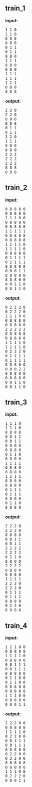
## train_1

**input:**
```
1 1 0
1 1 0
8 8 8
8 8 8
0 1 1
0 1 1
8 8 0
1 1 1
8 8 0
8 8 0
1 1 1
1 1 1
1 1 1
8 8 8
8 8 8
```


**output:**
```
2 2 0
2 2 0
8 8 8
8 8 8
0 1 1
0 1 1
2 2 0
1 1 1
8 8 0
8 8 0
2 2 2
2 2 2
2 2 2
8 8 8
8 8 8
```


## train_2

**input:**
```
0 8 8 8 0
0 8 8 8 0
1 1 1 0 0
0 8 8 8 0
0 8 8 8 0
1 1 1 1 1
0 8 8 8 8
0 8 8 8 8
1 1 1 1 0
1 1 1 1 0
0 8 8 8 0
0 1 1 1 1
0 1 1 1 1
8 8 8 0 0
0 0 0 1 1
8 8 8 0 0
8 8 8 0 0
0 0 1 1 0
0 0 1 1 0
```


**output:**
```
0 2 2 2 0
0 2 2 2 0
1 1 1 0 0
0 8 8 8 0
0 8 8 8 0
2 2 2 2 2
0 8 8 8 8
0 8 8 8 8
1 1 1 1 0
1 1 1 1 0
0 2 2 2 0
0 1 1 1 1
0 1 1 1 1
8 8 8 0 0
0 0 0 2 2
8 8 8 0 0
8 8 8 0 0
0 0 1 1 0
0 0 1 1 0
```


## train_3

**input:**
```
1 1 1 0
1 1 1 0
8 8 8 8
0 0 1 1
0 0 1 1
8 8 8 8
8 8 8 8
0 1 1 0
8 8 0 0
1 1 1 1
0 8 8 0
0 8 8 0
1 1 1 1
8 8 8 0
8 8 8 0
0 1 1 1
0 1 1 1
8 8 8 0
0 1 1 0
8 8 8 8
```


**output:**
```
2 2 2 0
2 2 2 0
8 8 8 8
0 0 1 1
0 0 1 1
2 2 2 2
2 2 2 2
0 1 1 0
8 8 0 0
2 2 2 2
0 8 8 0
0 8 8 0
1 1 1 1
2 2 2 0
2 2 2 0
0 1 1 1
0 1 1 1
8 8 8 0
0 2 2 0
8 8 8 8
```


## train_4

**input:**
```
1 1 1 0 0
0 8 8 8 8
1 1 1 1 0
0 8 8 0 0
0 0 1 1 1
0 0 1 1 1
8 8 8 8 0
0 1 1 0 0
0 1 1 0 0
8 8 8 8 8
8 8 8 8 8
1 1 1 0 0
0 8 8 8 0
0 0 0 1 1
```


**output:**
```
2 2 2 0 0
0 8 8 8 8
1 1 1 1 0
0 2 2 0 0
0 0 1 1 1
0 0 1 1 1
8 8 8 8 0
0 2 2 0 0
0 2 2 0 0
8 8 8 8 8
8 8 8 8 8
1 1 1 0 0
0 2 2 2 0
0 0 0 1 1
```

